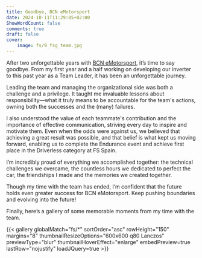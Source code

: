 ```yaml
---
title: Goodbye, BCN eMotorsport
date: 2024-10-11T11:29:05+02:00
ShowWordCount: false
comments: true
draft: false
cover:
    image: fs/9_fsg_team.jpg
---
```


After two unforgettable years with [BCN eMotorsport](https://bcnemotorsport.upc.edu), it’s time to say goodbye. From my first year and a half working on developing our inverter to this past year as a Team Leader, it has been an unforgettable journey.

Leading the team and managing the organizational side was both a challenge and a privilege. It taught me invaluable lessons about responsibility—what it truly means to be accountable for the team's actions, owning both the successes and the (many) failures. 

I also understood the value of each teammate's contribution and the importance of effective communication, striving every day to inspire and motivate them. Even when the odds were against us, we believed that achieving a great result was possible, and that belief is what kept us moving forward, enabling us to complete the Endurance event and achieve first place in the Driverless category at FS Spain.

I’m incredibly proud of everything we accomplished together: the technical challenges we overcame, the countless hours we dedicated to perfect the car, the friendships I made and the memories we created together. 

Though my time with the team has ended, I’m confident that the future holds even greater success for BCN eMotorsport. Keep pushing boundaries and evolving into the future!

Finally, here’s a gallery of some memorable moments from my time with the team.

{{< gallery globalMatch="fs/*" sortOrder="asc" rowHeight="150" margins="8" thumbnailResizeOptions="600x600 q80 Lanczos" previewType="blur" thumbnailHoverEffect="enlarge" embedPreview=true lastRow="nojustify" loadJQuery=true >}}